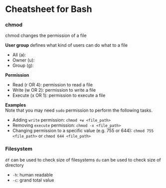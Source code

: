 Cheatsheet for Bash
===================

### chmod
chmod changes the permission of a file

**User group** defines what kind of users can do what to a file
* All (a):
* Owner (u):
* Group (g):

**Permission**
* Read (r OR 4): permission to read a file
* Write (w OR 2): permission to write  a file
* Execute (x OR 1): permission to execute a file

**Examples**
<br>
Note that you may need `sudo` permission to perform the following tasks.
* Adding `write` permission: `chmod +w <file_path>`
* Removing `execute` permission: `chmod -x <file_path>`
* Changing permission to a specific value (e.g. 755 or 644): `chmod 755 <file_path>` or `chmod 644 <file_path>`


### Filesystem
`df` can be used to check size of filesystems
`du` can be used to check size of directory

* `-h`: human readable
* `-c`: grand total value
